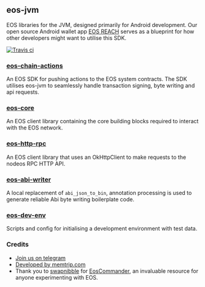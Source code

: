 ## eos-jvm
EOS libraries for the JVM, designed primarily for Android development. Our open source Android wallet app
[EOS REACH](https://github.com/memtrip/eosreach) serves as a blueprint for how other developers might want to utilise this SDK.

[![Travis ci](https://travis-ci.com/memtrip/eos-jvm.svg?branch=master)](https://travis-ci.com/memtrip/eos-jvm)

### [eos-chain-actions](https://github.com/memtrip/eos-jvm/tree/master/eos-chain-actions)
An EOS SDK for pushing actions to the EOS system contracts. The SDK utilises eos-jvm
to seamlessly handle transaction signing, byte writing and api requests.

### [eos-core](https://github.com/memtrip/eos-jvm/tree/master/eos-core)
An EOS client library containing the core building blocks required to interact with the EOS network.

### [eos-http-rpc](https://github.com/memtrip/eos-jvm/tree/master/eos-http-rpc)
An EOS client library that uses an OkHttpClient to make requests to the nodeos RPC HTTP API.

### [eos-abi-writer](https://github.com/memtrip/eos-jvm/tree/master/eos-abi-writer)
A local replacement of `abi_json_to_bin`, annotation processing is used to generate reliable Abi byte writing boilerplate code.

### [eos-dev-env](https://github.com/memtrip/eos-jvm/tree/master/eos-dev-env)
Scripts and config for initialising a development environment with test data.

### Credits
- [Join us on telegram](http://t.me/joinchat/JcIXl0x7wC9cRI5uF_EiQA)
- [Developed by memtrip.com](http://memtrip.com)
- Thank you to [swapnibble](https://github.com/swapnibble) for [EosCommander](https://github.com/playerone-id/EosCommander), an invaluable resource for anyone experimenting with EOS.
